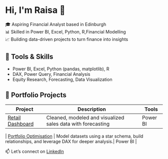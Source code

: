# Hi, I'm Raisa  👋

🎓 Aspiring Financial Analyst based in Edinburgh  
📊 Skilled in Power BI, Excel, Python, R,Financial Modelling  
📈 Building data-driven projects to turn finance into insights

## 🔧 Tools & Skills
- Power BI, Excel, Python (pandas, matplotlib), R
- DAX, Power Query, Financial Analysis
- Equity Research, Forecasting, Data Visualization

## 🧠 Portfolio Projects
| Project | Description | Tools |
|--------|-------------|-------|
| [Retail Dashboard](https://github.com/raisagyl/portfolio/tree/main/power-bi-retail-dashboard) | Cleaned, modeled and visualized sales data with forecasting | Power BI 

| [Portfolio Optimisation](#) | Model datasets using a star schema, build relationships, and leverage DAX for deeper analysis.| Power BI |

📫 Let’s connect on [LinkedIn](https://linkedin.com/in/YOUR-LINK)

